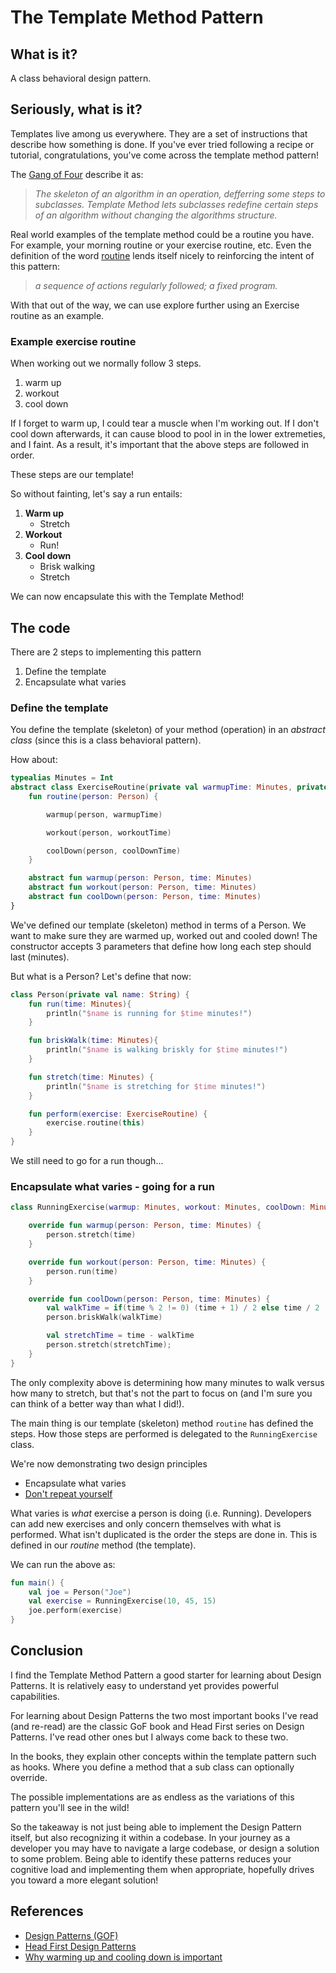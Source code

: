 # The Template Method Pattern

## What is it?

A class behavioral design pattern.

## Seriously, what is it?

Templates live among us everywhere. 
They are a set of instructions that describe how something is done. 
If you've ever tried following a recipe or tutorial, congratulations, you've come across the template method pattern! 

The [Gang of Four](http://wiki.c2.com/?GangOfFour) describe it as:

> *The skeleton of an algorithm in an operation, defferring some steps to subclasses. Template Method lets subclasses redefine certain steps of an algorithm without changing the algorithms structure.*

Real world examples of the template method could be a routine you have. 
For example, your morning routine or your exercise routine, etc.
Even the definition of the word [routine](https://www.lexico.com/en/definition/routine) lends itself nicely to reinforcing the intent of this pattern:

> *a sequence of actions regularly followed; a fixed program.*

With that out of the way, we can use explore further using an Exercise routine as an example.

### Example exercise routine

When working out we normally follow 3 steps. 

1. warm up
2. workout
3. cool down

If I forget to warm up, I could tear a muscle when I'm working out.
If I don't cool down afterwards, it can cause blood to pool in in the lower extremeties, and I faint. 
As a result, it's important that the above steps are followed in order.

These steps are our template!

So without fainting, let's say a run entails:

1. **Warm up**
    * Stretch
2. **Workout**
    * Run!
3. **Cool down**
    * Brisk walking
    * Stretch

We can now encapsulate this with the Template Method!

## The code

There are 2 steps to implementing this pattern

1. Define the template
2. Encapsulate what varies


### Define the template

You define the template (skeleton) of your method (operation) in an *abstract class* (since this is a class behavioral pattern).

How about:

```kotlin
typealias Minutes = Int
abstract class ExerciseRoutine(private val warmupTime: Minutes, private val workoutTime: Minutes, private val coolDownTime: Minutes) {
    fun routine(person: Person) {

        warmup(person, warmupTime)

        workout(person, workoutTime)

        coolDown(person, coolDownTime)
    }

    abstract fun warmup(person: Person, time: Minutes)
    abstract fun workout(person: Person, time: Minutes)
    abstract fun coolDown(person: Person, time: Minutes)
}
```

We've defined our template (skeleton) method in terms of a Person. 
We want to make sure they are warmed up, worked out and cooled down!
The constructor accepts 3 parameters that define how long each step should last (minutes).

But what is a Person? Let's define that now:

```kotlin
class Person(private val name: String) {
    fun run(time: Minutes){
        println("$name is running for $time minutes!")
    }

    fun briskWalk(time: Minutes){
        println("$name is walking briskly for $time minutes!")
    }

    fun stretch(time: Minutes) {
        println("$name is stretching for $time minutes!")
    }

    fun perform(exercise: ExerciseRoutine) {
        exercise.routine(this)
    }
}
```

We still need to go for a run though...

### Encapsulate what varies - going for a run

```kotlin
class RunningExercise(warmup: Minutes, workout: Minutes, coolDown: Minutes) : ExerciseRoutine(warmup, workout, coolDown) {

    override fun warmup(person: Person, time: Minutes) {
        person.stretch(time)
    }

    override fun workout(person: Person, time: Minutes) {
        person.run(time)
    }

    override fun coolDown(person: Person, time: Minutes) {
        val walkTime = if(time % 2 != 0) (time + 1) / 2 else time / 2
        person.briskWalk(walkTime)

        val stretchTime = time - walkTime
        person.stretch(stretchTime);
    }
}
```

The only complexity above is determining how many minutes to walk versus how many to stretch, but that's not the part to focus on (and I'm sure you can think of a better way than what I did!).

The main thing is our template (skeleton) method `routine` has defined the steps. 
How those steps are performed is delegated to the `RunningExercise` class.

We're now demonstrating two design principles

* Encapsulate what varies
* [Don't repeat yourself](https://en.wikipedia.org/wiki/Don%27t_repeat_yourself)

What varies is *what* exercise a person is doing (i.e. Running). Developers can add new exercises and only concern themselves with what is performed.
What isn't duplicated is the order the steps are done in. This is defined in our *routine* method (the template).

We can run the above as:

```kotlin
fun main() {
    val joe = Person("Joe")
    val exercise = RunningExercise(10, 45, 15)
    joe.perform(exercise)
}
```

## Conclusion

I find the Template Method Pattern a good starter for learning about Design Patterns. 
It is relatively easy to understand yet provides powerful capabilities.

For learning about Design Patterns the two most important books I've read (and re-read) are the classic GoF book and Head First series on Design Patterns.
I've read other ones but I always come back to these two.

In the books, they explain other concepts within the template pattern such as hooks. Where you define a method that a sub class can optionally override. 

The possible implementations are as endless as the variations of this pattern you'll see in the wild! 

So the takeaway is not just being able to implement the Design Pattern itself, but also recognizing it within a codebase.
In your journey as a developer you may have to navigate a large codebase, or design a solution to some problem. 
Being able to identify these patterns reduces your cognitive load and implementing them when appropriate, hopefully drives you toward a more elegant solution!

## References

* [Design Patterns (GOF)](https://www.amazon.com/Design-Patterns-Object-Oriented-Addison-Wesley-Professional-ebook/dp/B000SEIBB8)
* [Head First Design Patterns](https://www.amazon.com/Head-First-Design-Patterns-Object-Oriented-ebook-dp-B08P3X99QP/dp/B08P3X99QP)
* [Why warming up and cooling down is important](https://www.tricitymed.org/2016/12/warming-cooling-important/)
